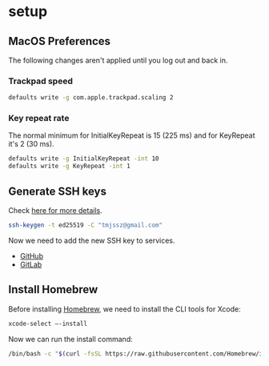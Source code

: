 # setup

## MacOS Preferences

The following changes aren't applied until you log out and back in.

### Trackpad speed

```sh
defaults write -g com.apple.trackpad.scaling 2
```

### Key repeat rate

The normal minimum for InitialKeyRepeat is 15 (225 ms) and for KeyRepeat it's 2 (30 ms).

```sh
defaults write -g InitialKeyRepeat -int 10
defaults write -g KeyRepeat -int 1
```

## Generate SSH keys

Check [here for more details](https://docs.github.com/en/authentication/connecting-to-github-with-ssh/generating-a-new-ssh-key-and-adding-it-to-the-ssh-agent).

```sh
ssh-keygen -t ed25519 -C "tmjssz@gmail.com"
```

Now we need to add the new SSH key to services.

* [GitHub](https://docs.github.com/en/authentication/connecting-to-github-with-ssh/adding-a-new-ssh-key-to-your-github-account
)
* [GitLab](https://docs.gitlab.com/ee/user/ssh.html#add-an-ssh-key-to-your-gitlab-account)

## Install Homebrew

Before installing [Homebrew](https://brew.sh/index_de), we need to install the CLI tools for Xcode:

```sh
xcode-select —-install
```

Now we can run the install command: 

```sh
/bin/bash -c "$(curl -fsSL https://raw.githubusercontent.com/Homebrew/install/HEAD/install.sh)"
```

